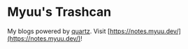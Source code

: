 # Myuu's Trashcan

My blogs powered by [quartz](https://quartz.jzhao.xyz/). Visit [https://notes.myuu.dev/](https://notes.myuu.dev/)!

